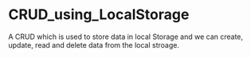 # CRUD_using_LocalStorage
A CRUD which is used to store data in local Storage and we can create, update, read and delete data from the local stroage.
